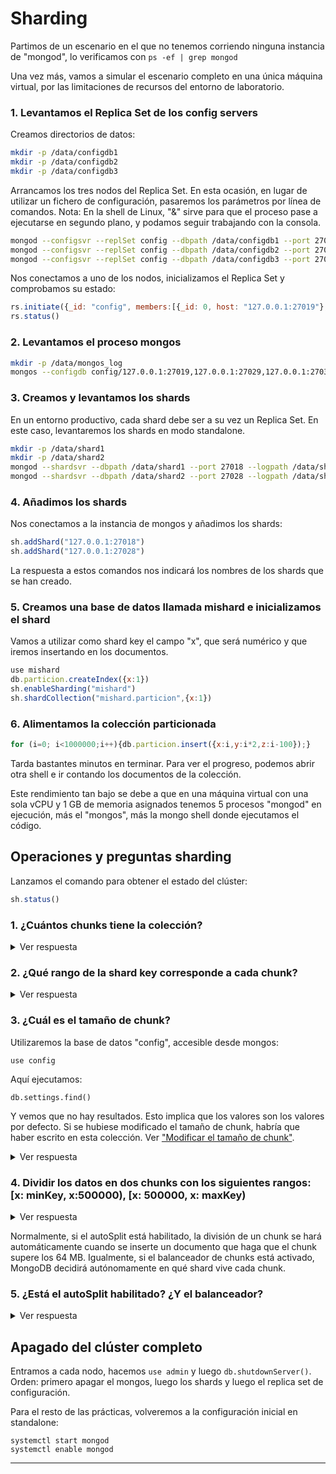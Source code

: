 # Sharding

Partimos de un escenario en el que no tenemos corriendo ninguna instancia de "mongod", lo verificamos con ```ps -ef | grep mongod```

Una vez más, vamos a simular el escenario completo en una única máquina virtual, por las limitaciones de recursos del entorno de laboratorio.

### 1. Levantamos el Replica Set de los config servers
Creamos directorios de datos:

```bash
mkdir -p /data/configdb1
mkdir -p /data/configdb2
mkdir -p /data/configdb3
```

Arrancamos los tres nodos del Replica Set. En esta ocasión, en lugar de utilizar un fichero de configuración, pasaremos los parámetros por línea de comandos. Nota: En la shell de Linux, "&" sirve para que el proceso pase a ejecutarse en segundo plano, y podamos seguir trabajando con la consola.
```bash
mongod --configsvr --replSet config --dbpath /data/configdb1 --port 27019 --logpath /data/configdb1/mongod.log &
mongod --configsvr --replSet config --dbpath /data/configdb2 --port 27029 --logpath /data/configdb2/mongod.log &
mongod --configsvr --replSet config --dbpath /data/configdb3 --port 27039 --logpath /data/configdb3/mongod.log &
```
Nos conectamos a uno de los nodos, inicializamos el Replica Set y comprobamos su estado:
```js
rs.initiate({_id: "config", members:[{_id: 0, host: "127.0.0.1:27019"},{_id:1, host: "127.0.0.1:27029"}, {_id:2, host:"127.0.0.1:27039"}]})
rs.status()
```

### 2. Levantamos el proceso mongos

```bash
mkdir -p /data/mongos_log
mongos --configdb config/127.0.0.1:27019,127.0.0.1:27029,127.0.0.1:27039 --logpath /data/mongos_log/mongos.log &
```

### 3. Creamos y levantamos los shards

En un entorno productivo, cada shard debe ser a su vez un Replica Set. En este caso, levantaremos los shards en modo standalone.

```bash
mkdir -p /data/shard1
mkdir -p /data/shard2
mongod --shardsvr --dbpath /data/shard1 --port 27018 --logpath /data/shard1/mongod.log &
mongod --shardsvr --dbpath /data/shard2 --port 27028 --logpath /data/shard2/mongod.log &
```

### 4. Añadimos los shards

Nos conectamos a la instancia de mongos y añadimos los shards:

```js
sh.addShard("127.0.0.1:27018")
sh.addShard("127.0.0.1:27028")
```

La respuesta a estos comandos nos indicará los nombres de los shards que se han creado.

### 5. Creamos una base de datos llamada mishard e inicializamos el shard

Vamos a utilizar como shard key el campo "x", que será numérico y que iremos insertando en los documentos.

```js
use mishard
db.particion.createIndex({x:1})
sh.enableSharding("mishard")
sh.shardCollection("mishard.particion",{x:1})
```

### 6. Alimentamos la colección particionada
```js
for (i=0; i<1000000;i++){db.particion.insert({x:i,y:i*2,z:i-100});}
```
Tarda bastantes minutos en terminar. Para ver el progreso, podemos abrir otra shell e ir contando los documentos de la colección.

Este rendimiento tan bajo se debe a que en una máquina virtual con una sola vCPU y 1 GB de memoria asignados tenemos 5 procesos "mongod" en ejecución, más el "mongos", más la mongo shell donde ejecutamos el código.

## Operaciones y preguntas sharding

Lanzamos el comando para obtener el estado del clúster:
```js
sh.status()
```
### 1. ¿Cuántos chunks tiene la colección?

<details>
<summary>Ver respuesta</summary>
<p>

Tiene un único chunk:
```yaml
chunks:
    shard0000 1
    { "x" : { "$minKey" : 1 } } -->> { "x" : { "$maxKey" : 1 } } on : shard0000 Timestamp(1, 0)
```
</p>
</details>

### 2. ¿Qué rango de la shard key corresponde a cada chunk?

<details>
<summary>Ver respuesta</summary>
<p>

Al haber un solo chunk, tiene todo el rango de valores para la shard key, desde el máximo al mínimo.

</p>
</details>

### 3. ¿Cuál es el tamaño de chunk?
Utilizaremos la base de datos "config", accesible desde mongos:
```
use config
```

Aquí ejecutamos:

```
db.settings.find()
```

Y vemos que no hay resultados. Esto implica que los valores son los valores por defecto. Si se hubiese modificado el tamaño de chunk, habría que haber escrito en esta colección. Ver ["Modificar el tamaño de chunk"](https://docs.mongodb.com/manual/tutorial/modify-chunk-size-in-sharded-cluster/#modify-chunk-size-in-a-sharded-cluster).

<details>
<summary>Ver respuesta</summary>
<p>

Al no haber sido modificado, el valor por defecto, 64 MB.

</p>
</details>

### 4. Dividir los datos en dos chunks con los siguientes rangos: [x: minKey, x:500000), [x: 500000, x: maxKey)

<details>
<summary>Ver respuesta</summary>
<p>

```js
sh.splitAt("mishard.particion", {x: 500000})
```

Podemos verificar que ahora existen dos chunks con el ```sh.status()```
</p>
</details>

Normalmente, si el autoSplit está habilitado, la división de un chunk se hará automáticamente cuando se inserte un documento que haga que el chunk supere los 64 MB. Igualmente, si el balanceador de chunks está activado, MongoDB decidirá autónomamente en qué shard vive cada chunk.

### 5. ¿Está el autoSplit habilitado? ¿Y el balanceador?

<details>
<summary>Ver respuesta</summary>
<p>

```js
sh.status()
```

```yaml
autosplit:
      Currently enabled: yes
balancer:
      Currently enabled:  yes
      Currently running:  no
      Failed balancer rounds in last 5 attempts:  5
      Last reported error:  Error connecting to 127.0.0.1:27018 :: caused by :: Connection refused
      Time of Reported error:  Mon Sep 23 2019 23:46:33 GMT+0200 (CEST)
      Migration Results for the last 24 hours:
              No recent migrations
```

</p>
</details>

## Apagado del clúster completo
Entramos a cada nodo, hacemos ```use admin``` y luego ```db.shutdownServer()```. Orden: primero apagar el mongos, luego los shards y luego el replica set de configuración.

Para el resto de las prácticas, volveremos a la configuración inicial en standalone:
```
systemctl start mongod
systemctl enable mongod
```

---
